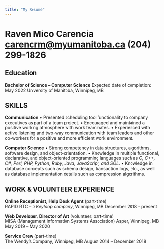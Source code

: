 ```yaml
---
title: "My Resumé"
---
```


Raven Mico Carencia 
carencrm@myumanitoba.ca
(204) 299-1826
=====

## Education

__Bachelor of Science – Computer Science__ 
Expected date of completion: May 2022
University of Manitoba, Winnipeg, MB

## SKILLS
__Communication__
•	Presented scheduling tool functionality to company executives as part of a team project.
•	Encouraged and maintained a positive working atmosphere with work teammates.
•	Experienced with active listening and two-way communication with team leaders and other co-workers for a positive and more efficient work environment.

__Computer Science__
•	Strong competency in data structures, algorithms, software design, and object-orientation.
•	Knowledge in multiple functional, declarative, and object-oriented programming languages such as _C, C++, C#, Perl, PHP, Python, Ruby, Java, JavaScript, and SQL_.
•	Knowledge in database concepts such as schema design, transaction logs, etc., as well as database implementation details such as compression algorithms.


## WORK & VOLUNTEER EXPERIENCE
__Online Receptionist, Help Desk Agent__ (part-time)			      
RAPID RTC – _a Keyloop company_, Winnipeg, MB
December 2018 - present

__Web Developer, Director of Art__ (volunteer, part-time)		             
MISA (Management Information Systems Association) Asper, Winnipeg, MB	
May 2019 – May 2020	

__Service Crew__ (part-time)				                        
The Wendy’s Company, Winnipeg, MB
August 2014 – December 2018	
